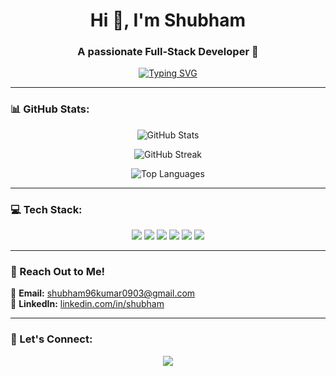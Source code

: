 <h1 align="center">Hi 👋, I'm Shubham</h1>
<h3 align="center">A passionate Full-Stack Developer 🚀</h3>

<p align="center">
  <a href="https://github.com/DenverCoder1/readme-typing-svg">
    <img src="https://readme-typing-svg.demolab.com?font=Fira+Code&size=18&pause=1000&color=F7A5A5&width=435&lines=Backend+Developer;MERN+Stack+Enthusiast;MongoDB%2C+Express%2C+React%2C+Node.js;Blockchain+Explorer;Open+Source+Contributor" alt="Typing SVG" />
  </a>
</p>

---

### 📊 GitHub Stats:
<p align="center">
  <img src="https://github-readme-stats.vercel.app/api?username=shubham-0903&show_icons=true&theme=radical" alt="GitHub Stats" />
</p>
<p align="center">
  <img src="https://github-readme-streak-stats.herokuapp.com/?user=shubham-0903&theme=radical" alt="GitHub Streak" />
</p>
<p align="center">
  <img src="https://github-readme-stats.vercel.app/api/top-langs/?username=shubham0903&layout=compact&theme=radical" alt="Top Languages" />
</p>

---

### 💻 Tech Stack:
<p align="center">
  <img src="https://img.shields.io/badge/MongoDB-47A248?style=for-the-badge&logo=mongodb&logoColor=white" />
  <img src="https://img.shields.io/badge/Express.js-000000?style=for-the-badge&logo=express&logoColor=white" />
  <img src="https://img.shields.io/badge/React-61DAFB?style=for-the-badge&logo=react&logoColor=black" />
  <img src="https://img.shields.io/badge/Node.js-339933?style=for-the-badge&logo=node.js&logoColor=white" />
  <img src="https://img.shields.io/badge/Next.js-000000?style=for-the-badge&logo=next.js&logoColor=white" />
  <img src="https://img.shields.io/badge/GitHub-181717?style=for-the-badge&logo=github&logoColor=white" />
</p>

---

### 📧 Reach Out to Me!
💌 **Email:** [shubham96kumar0903@gmail.com](mailto:shubham.email@shubham96kumar0903@gmail.com)  
🔗 **LinkedIn:** [linkedin.com/in/shubham](https://linkedin.com/in/shubham-kumar-a699ab190)  
  

---

### 🔗 Let's Connect:
<p align="center">
<!--   <a href="https://twitter.com/shubham">
    <img src="https://img.shields.io/badge/Twitter-1DA1F2?style=for-the-badge&logo=twitter&logoColor=white"/>
  </a> -->
  <a href="https://linkedin.com/in/shubham-kumar-a699ab190">
    <img src="https://img.shields.io/badge/LinkedIn-0077B5?style=for-the-badge&logo=linkedin&logoColor=white"/>
  </a>
<!--   <a href="https://github.com/shubham-username">
    <img src="https://img.shields.io/badge/GitHub-181717?style=for-the-badge&logo=github&logoColor=white"/> -->
  </a>
</p>
